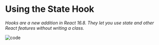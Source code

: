 # Using the State Hook

*Hooks are a new addition in React 16.8. They let you use state and other React features without writing a class.*

<p></p>

![code](https://user-images.githubusercontent.com/95706081/211335709-b8e3444b-59a8-47eb-93b0-f378ec3bf8cc.png)
